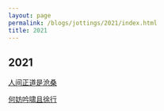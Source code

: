 ```yaml
---
layout: page
permalink: /blogs/jottings/2021/index.html
title: 2021
---
```


## 2021

[人间正道是沧桑](https://lijinzhang.com/)

[何妨吟啸且徐行](https://www.zackwu.com/)
